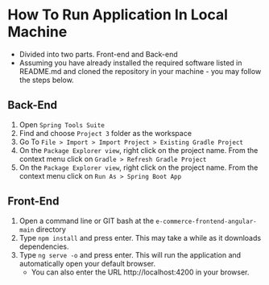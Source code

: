 # How To Run Application In Local Machine

* Divided into two parts. Front-end and Back-end
* Assuming you have already installed the required software listed in README.md and cloned the repository in your machine - you may follow the steps below.

## Back-End

1. Open `Spring Tools Suite`
2. Find and choose `Project 3` folder as the workspace
3. Go To `File > Import > Import Project > Existing Gradle Project`
4. On the `Package Explorer view`, right click on the project name. From the context menu click on `Gradle > Refresh Gradle Project`
5. On the `Package Explorer view`, right click on the project name. From the context menu click on `Run As > Spring Boot App`

## Front-End

1. Open a command line or GIT bash at the `e-commerce-frontend-angular-main` directory
2. Type `npm install` and press enter. This may take a while as it downloads dependencies.
3. Type `ng serve -o` and press enter. This will run the application and automatically open your default browser.
    * You can also enter the URL http://localhost:4200 in your browser.
